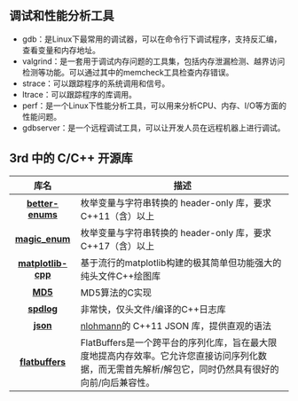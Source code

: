 ## 调试和性能分析工具

- gdb：是Linux下最常用的调试器，可以在命令行下调试程序，支持反汇编，查看变量和内存地址。
- valgrind：是一套用于调试内存问题的工具集，包括内存泄漏检测、越界访问检测等功能。可以通过其中的memcheck工具检查内存错误。
- strace：可以跟踪程序的系统调用和信号。
- ltrace：可以跟踪程序的库调用。
- perf：是一个Linux下性能分析工具，可以用来分析CPU、内存、I/O等方面的性能问题。
- gdbserver：是一个远程调试工具，可以让开发人员在远程机器上进行调试。

## 3rd 中的 C/C++ 开源库

|                             库名                             | 描述                                                         |
| :----------------------------------------------------------: | ------------------------------------------------------------ |
| **[better-enums](https://github.com/aantron/better-enums)**  | 枚举变量与字符串转换的 header-only 库，要求C++11（含）以上   |
|   **[magic_enum](https://github.com/Neargye/magic_enum)**    | 枚举变量与字符串转换的 header-only 库，要求C++17（含）以上   |
| **[matplotlib-cpp](https://github.com/lava/matplotlib-cpp)** | 基于流行的matplotlib构建的极其简单但功能强大的纯头文件C++绘图库 |
|           **[MD5](https://github.com/pod32g/MD5)**           | MD5算法的C实现                                               |
|        **[spdlog](https://github.com/gabime/spdlog)**        | 非常快，仅头文件/编译的C++日志库                             |
|         **[json](https://github.com/nlohmann/json)**         | [nlohmann](https://github.com/nlohmann)的 C++11 JSON 库，提供直观的语法 |
|   **[flatbuffers](https://github.com/google/flatbuffers)**   | FlatBuffers是一个跨平台的序列化库，旨在最大限度地提高内存效率。它允许您直接访问序列化数据，而无需首先解析/解包它，同时仍然具有很好的向前/向后兼容性。 |

